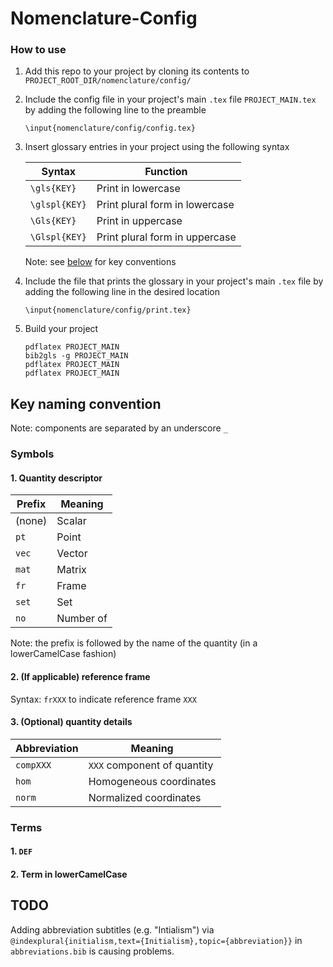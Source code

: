# Nomenclature-Config

### How to use

1. Add this repo to your project by cloning its contents to `PROJECT_ROOT_DIR/nomenclature/config/`
2. Include the config file in your project's main `.tex` file `PROJECT_MAIN.tex` by adding the following line to the preamble

    ```
    \input{nomenclature/config/config.tex}
    ```

3. Insert glossary entries in your project using the following syntax

    | Syntax        | Function                       |
    | ------------- | ------------------------------ |
    | `\gls{KEY}`   | Print in lowercase             |
    | `\glspl{KEY}` | Print plural form in lowercase |
    | `\Gls{KEY}`   | Print in uppercase             |
    | `\Glspl{KEY}` | Print plural form in uppercase |

    Note: see [below](#key-naming-convention) for key conventions
    
3. Include the file that prints the glossary in your project's main `.tex` file by adding the following line in the desired location

    ```
    \input{nomenclature/config/print.tex}
    ```

3. Build your project

    ```
    pdflatex PROJECT_MAIN
    bib2gls -g PROJECT_MAIN
    pdflatex PROJECT_MAIN
    pdflatex PROJECT_MAIN
    ```

## Key naming convention

Note: components are separated by an underscore `_`

### Symbols

#### 1. Quantity descriptor

| Prefix       | Meaning        |
| ------------ | -------------- |
| (none)       | Scalar         |
| `pt`         | Point          |
| `vec`        | Vector         |
| `mat`        | Matrix         |
| `fr`         | Frame          |
| `set`        | Set            |
| `no`         | Number of      |

Note: the prefix is followed by the name of the quantity (in a lowerCamelCase fashion)

#### 2. (If applicable) reference frame

Syntax: `frXXX` to indicate reference frame `XXX`

#### 3. (Optional) quantity details

| Abbreviation | Meaning                           |
| ------------ | --------------------------------- |
| `compXXX`    | `XXX` component of quantity       |
| `hom`        | Homogeneous coordinates           |
| `norm`       | Normalized coordinates            |

### Terms

#### 1. `DEF`

#### 2. Term in lowerCamelCase

## TODO

Adding abbreviation subtitles (e.g. "Intialism") via `@indexplural{initialism,text={Initialism},topic={abbreviation}}` in `abbreviations.bib` is causing problems.